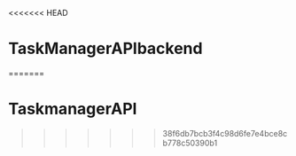 <<<<<<< HEAD
# TaskManagerAPIbackend
=======
# TaskmanagerAPI
>>>>>>> 38f6db7bcb3f4c98d6fe7e4bce8cb778c50390b1
